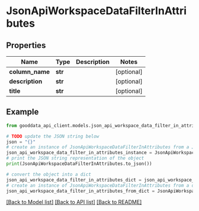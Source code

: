 # JsonApiWorkspaceDataFilterInAttributes


## Properties

Name | Type | Description | Notes
------------ | ------------- | ------------- | -------------
**column_name** | **str** |  | [optional] 
**description** | **str** |  | [optional] 
**title** | **str** |  | [optional] 

## Example

```python
from gooddata_api_client.models.json_api_workspace_data_filter_in_attributes import JsonApiWorkspaceDataFilterInAttributes

# TODO update the JSON string below
json = "{}"
# create an instance of JsonApiWorkspaceDataFilterInAttributes from a JSON string
json_api_workspace_data_filter_in_attributes_instance = JsonApiWorkspaceDataFilterInAttributes.from_json(json)
# print the JSON string representation of the object
print(JsonApiWorkspaceDataFilterInAttributes.to_json())

# convert the object into a dict
json_api_workspace_data_filter_in_attributes_dict = json_api_workspace_data_filter_in_attributes_instance.to_dict()
# create an instance of JsonApiWorkspaceDataFilterInAttributes from a dict
json_api_workspace_data_filter_in_attributes_from_dict = JsonApiWorkspaceDataFilterInAttributes.from_dict(json_api_workspace_data_filter_in_attributes_dict)
```
[[Back to Model list]](../README.md#documentation-for-models) [[Back to API list]](../README.md#documentation-for-api-endpoints) [[Back to README]](../README.md)


